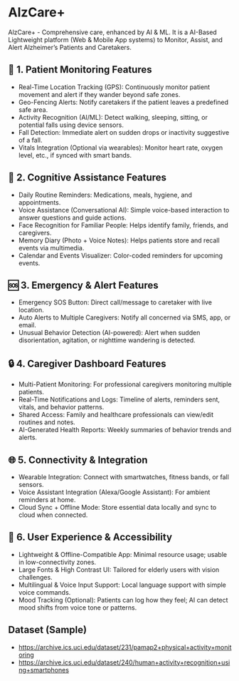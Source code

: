 # AlzCare+
AlzCare+ - Comprehensive care, enhanced by AI &amp; ML. It is a AI-Based Lightweight platform (Web & Mobile App systems) to Monitor, Assist, and Alert Alzheimer’s Patients and Caretakers.

## 🧠 1. Patient Monitoring Features
 - Real-Time Location Tracking (GPS): Continuously monitor patient movement and alert if they wander beyond safe zones.
 - Geo-Fencing Alerts: Notify caretakers if the patient leaves a predefined safe area.
 - Activity Recognition (AI/ML): Detect walking, sleeping, sitting, or potential falls using device sensors.
 - Fall Detection: Immediate alert on sudden drops or inactivity suggestive of a fall.
 - Vitals Integration (Optional via wearables): Monitor heart rate, oxygen level, etc., if synced with smart bands.

## 🧩 2. Cognitive Assistance Features
 - Daily Routine Reminders: Medications, meals, hygiene, and appointments.
 - Voice Assistance (Conversational AI): Simple voice-based interaction to answer questions and guide actions.
 - Face Recognition for Familiar People: Helps identify family, friends, and caregivers.
 - Memory Diary (Photo + Voice Notes): Helps patients store and recall events via multimedia.
 - Calendar and Events Visualizer: Color-coded reminders for upcoming events.

## 🆘 3. Emergency & Alert Features
 - Emergency SOS Button: Direct call/message to caretaker with live location.
 - Auto Alerts to Multiple Caregivers: Notify all concerned via SMS, app, or email.
 - Unusual Behavior Detection (AI-powered): Alert when sudden disorientation, agitation, or nighttime wandering is detected.

## 🔒 4. Caregiver Dashboard Features
 - Multi-Patient Monitoring: For professional caregivers monitoring multiple patients.
 - Real-Time Notifications and Logs: Timeline of alerts, reminders sent, vitals, and behavior patterns.
 - Shared Access: Family and healthcare professionals can view/edit routines and notes.
 - AI-Generated Health Reports: Weekly summaries of behavior trends and alerts.

## 🌐 5. Connectivity & Integration
 - Wearable Integration: Connect with smartwatches, fitness bands, or fall sensors.
 - Voice Assistant Integration (Alexa/Google Assistant): For ambient reminders at home.
 - Cloud Sync + Offline Mode: Store essential data locally and sync to cloud when connected.

## 🧩 6. User Experience & Accessibility
 - Lightweight & Offline-Compatible App: Minimal resource usage; usable in low-connectivity zones.
 - Large Fonts & High Contrast UI: Tailored for elderly users with vision challenges.
 - Multilingual & Voice Input Support: Local language support with simple voice commands.
 - Mood Tracking (Optional): Patients can log how they feel; AI can detect mood shifts from voice tone or patterns.

   
## Dataset (Sample)
 - https://archive.ics.uci.edu/dataset/231/pamap2+physical+activity+monitoring
 - https://archive.ics.uci.edu/dataset/240/human+activity+recognition+using+smartphones
